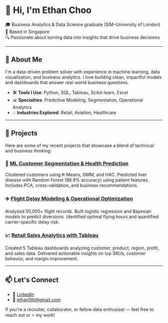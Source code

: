 # 👋 Hi, I'm Ethan Choo

🎓 Business Analytics & Data Science graduate (SIM–University of London)
📍 Based in Singapore  
🔍 Passionate about turning data into insights that drive business decisions

---

## 🧠 About Me
I'm a data-driven problem solver with experience in machine learning, data visualization, and business analytics. I love building clean, impactful models and dashboards that answer real-world business questions.

- 🛠 **Tools I Use**: Python, SQL, Tableau, Scikit-learn, Excel
- 📊 **Specialties**: Predictive Modeling, Segmentation, Operational Analytics
- 💡 **Industries Explored**: Retail, Aviation, Healthcare

---

## 🚀 Projects
Here are some of my recent projects that showcase a blend of technical and business thinking:

### 🔬 [ML Customer Segmentation & Health Prediction](https://github.com/ethan-analytics/ml-customer-segmentation-health-prediction)
Clustered customers using K-Means, GMM, and HAC. Predicted liver disease with Random Forest (88.9% accuracy) using patient features. Includes PCA, cross-validation, and business recommendations.

### ✈️ [Flight Delay Modeling & Operational Optimization](https://github.com/ethan-analytics/flight-delay-prediction-analysis)
Analyzed 50,000+ flight records. Built logistic regression and Bayesian models to predict diversions. Identified optimal flying hours and quantified carrier-specific delay risk.

### 📈 [Retail Sales Analytics with Tableau](https://github.com/ethan-analytics/Retail-Data-Analytics-Dashboarding-with-Tableau-5-Visualizations-)
Created 5 Tableau dashboards analyzing customer, product, region, profit, and sales data. Delivered actionable insights on top SKUs, customer behavior, and margin improvement.

---

## 📫 Let's Connect
- 🔗 [LinkedIn](https://www.linkedin.com/in/ethanchoo5/)
- 📧 ethan5th@gmail.com

If you're a recruiter, collaborator, or fellow data enthusiast — feel free to reach out or ⭐ my work!


<!--
**ethan-analytics/ethan-analytics** is a ✨ _special_ ✨ repository because its `README.md` (this file) appears on your GitHub profile.

Here are some ideas to get you started:

- 🔭 I’m currently working on ...
- 🌱 I’m currently learning ...
- 👯 I’m looking to collaborate on ...
- 🤔 I’m looking for help with ...
- 💬 Ask me about ...
- 📫 How to reach me: ...
- 😄 Pronouns: ...
- ⚡ Fun fact: ...
-->
